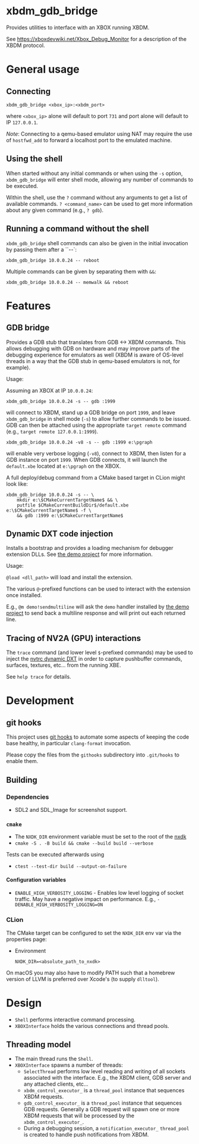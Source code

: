 # xbdm_gdb_bridge

Provides utilities to interface with an XBOX running XBDM.

See https://xboxdevwiki.net/Xbox_Debug_Monitor for a description of the XBDM protocol.

# General usage

## Connecting

`xbdm_gdb_bridge <xbox_ip>:<xbdm_port>`

where `<xbox_ip>` alone will default to port `731` and port alone will default to
IP `127.0.0.1`.

_Note_: Connecting to a qemu-based emulator using NAT may require the use of
`hostfwd_add` to forward a localhost port to the emulated machine.

## Using the shell

When started without any initial commands or when using the `-s` option,
`xbdm_gdb_bridge` will enter shell mode, allowing any number of commands to be
executed.

Within the shell, use the `?` command without any arguments to get a list of available
commands. `? <command_name>` can be used to get more information about any given command
(e.g., `? gdb`).

## Running a command without the shell

`xbdm_gdb_bridge` shell commands can also be given in the initial invocation by passing
them after a ``--`:

`xbdm_gdb_bridge 10.0.0.24 -- reboot`

Multiple commands can be given by separating them with `&&`:

`xbdm_gdb_bridge 10.0.0.24 -- memwalk && reboot`

# Features

## GDB bridge

Provides a GDB stub that translates from GDB <-> XBDM commands. This allows debugging
with GDB on hardware and may improve parts of the debugging experience for emulators
as well (XBDM is aware of OS-level threads in a way that the GDB stub in qemu-based
emulators is not, for example).

Usage:

Assuming an XBOX at IP `10.0.0.24`:

`xbdm_gdb_bridge 10.0.0.24 -s -- gdb :1999`

will connect to XBDM, stand up a GDB bridge on port `1999`, and leave `xbdm_gdb_bridge`
in shell mode (`-s`) to allow further commands to be issued. GDB can then be attached
using the appropriate `target remote` command (e.g., `target remote 127.0.0.1:1999`).

`xbdm_gdb_bridge 10.0.0.24 -v8 -s -- gdb :1999 e:\pgraph`

will enable very verbose logging (`-v8`), connect to XBDM, then listen for a GDB
instance on port `1999`. When GDB connects, it will launch the `default.xbe` located
at `e:\pgraph` on the XBOX.

A full deploy/debug command from a CMake based target in CLion might look like:

```
xbdm_gdb_bridge 10.0.0.24 -s -- \
    mkdir e:\$CMakeCurrentTargetName$ && \
    putfile $CMakeCurrentBuildDir$/default.xbe e:\$CMakeCurrentTargetName$ -f \
    && gdb :1999 e:\$CMakeCurrentTargetName$
```

## Dynamic DXT code injection

Installs a bootstrap and provides a loading mechanism for debugger extension DLLs.
See [the demo project](https://github.com/abaire/nxdk_demo_dyndxt) for more information.

Usage:

`@load <dll_path>` will load and install the extension.

The various `@`-prefixed functions can be used to interact with the extension once
installed.

E.g., `@m demo!sendmultiline` will ask the `demo` handler installed by
[the demo project](https://github.com/abaire/nxdk_demo_dyndxt) to send back a multiline
response and will print out each returned line.

## Tracing of NV2A (GPU) interactions

The `trace` command (and lower level `$`-prefixed commands) may be used to inject
the [nvtrc dynamic DXT](https://github.com/abaire/nxdk_ntrc_dyndxt) in order to
capture pushbuffer commands, surfaces, textures, etc... from the running XBE.

See `help trace` for details.

# Development

## git hooks

This project uses [git hooks](https://git-scm.com/book/en/v2/Customizing-Git-Git-Hooks)
to automate some aspects of keeping the code base healthy, in particular `clang-format`
invocation.

Please copy the files from the `githooks` subdirectory into `.git/hooks` to
enable them.

## Building

### Dependencies

* SDL2 and SDL_Image for screenshot support.

### `cmake`

* The `NXDK_DIR` environment variable must be set to the root of the [nxdk](https://github.com/XboxDev/nxdk)
* `cmake -S . -B build && cmake --build build --verbose`

Tests can be executed afterwards using

* `ctest --test-dir build --output-on-failure`

#### Configuration variables

* `ENABLE_HIGH_VERBOSITY_LOGGING` - Enables low level logging of socket traffic. May have a negative impact on
  performance. E.g., `-DENABLE_HIGH_VERBOSITY_LOGGING=ON`

### CLion

The CMake target can be configured to set the `NXDK_DIR` env var via the properties page:

* Environment

  `NXDK_DIR=<absolute_path_to_nxdk>`

On macOS you may also have to modify PATH such that a homebrew version of LLVM
is preferred over Xcode's (to supply `dlltool`).

# Design

* `Shell` performs interactive command processing.
* `XBOXInterface` holds the various connections and thread pools.

## Threading model

* The main thread runs the `Shell`.
* `XBOXInterface` spawns a number of threads:
    * `SelectThread` performs low level reading and writing of all sockets associated with the interface. E.g., the
      XBDM client, GDB server and any attached clients, etc...
    * `xbdm_control_executor_` is a `thread_pool` instance that sequences XBDM requests.
    * `gdb_control_executor_` is a `thread_pool` instance that sequences GDB requests. Generally a GDB request will
      spawn one or more XBDM requests that will be processed by the `xbdm_control_executor_`.
    * During a debugging session, a `notification_executor_` `thread_pool` is created to handle push notifications from
      XBDM.
